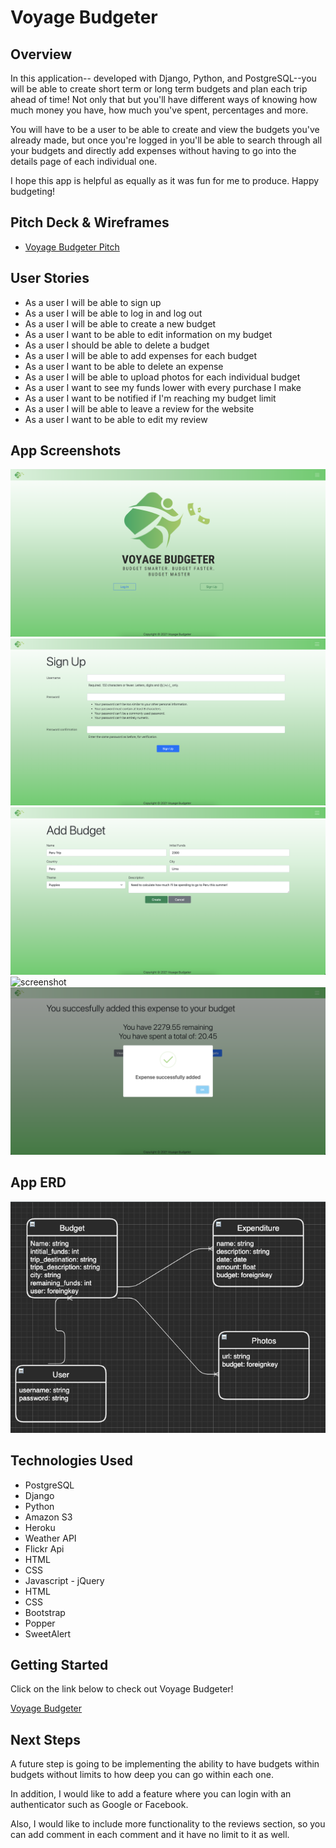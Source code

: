# Voyage Budgeter 

## Overview

<p>In this application-- developed with Django, Python, and PostgreSQL--you will be able to create short term or long term budgets and plan each trip ahead of time! Not only that but you'll have different ways of knowing how much money you have, how much you've spent, percentages and more.</p>

<p>You will have to be a user to be able to create and view the budgets you've already made, but once you're logged in you'll be able to search through all your budgets and directly add expenses without having to go into the details page of each individual one.</p>

<p>I hope this app is helpful as equally as it was fun for me to produce. Happy budgeting!<p>

## Pitch Deck & Wireframes

- [Voyage Budgeter Pitch](https://docs.google.com/presentation/d/1Ps3-J4FnsKgRtjAoiFuu3sYHmRhOuYgYofD_BKhfbLQ/edit#slide=id.p)

## User Stories

- As a user I will be able to sign up
- As a user I will be able to log in and log out
- As a user I will be able to create a new budget
- As a user I want to be able to edit information on my budget
- As a user I should be able to delete a budget
- As a user I will be able to add expenses for each budget
- As a user I want to be able to delete an expense
- As a user I will be able to upload photos for each individual budget
- As a user I want to see my funds lower with every purchase I make
- As a user I want to be notified if I'm reaching my budget limit
- As a user I will be able to leave a review for the website
- As a user I want to be able to edit my review

## App Screenshots

![screenshot](main_app/static/pictures/home.png)
![screenshot](main_app/static/pictures/signup.png)
![screenshot](main_app/static/pictures/addbudget.png)
![screenshot](main_app/static/pictures/query-search.png)
![screenshot](main_app/static/pictures/expense-added.png)

## App ERD

![screenshot](main_app/static/pictures/erd.png)

## Technologies Used

  - PostgreSQL
  - Django
  - Python
  - Amazon S3
  - Heroku
  - Weather API
  - Flickr Api
  - HTML
  - CSS
  - Javascript - jQuery
  - HTML
  - CSS
  - Bootstrap
  - Popper
  - SweetAlert

## Getting Started

<p>Click on the link below to check out Voyage Budgeter!</p>

[Voyage Budgeter](https://voyagebudgeter.herokuapp.com)

## Next Steps

<p>A future step is going to be implementing the ability to have budgets within budgets without limits to how deep you can go within each one.</p>
<p>In addition, I would like to add a feature where you can login with an authenticator such as Google or Facebook.</p>
<p>Also, I would like to include more functionality to the reviews section, so you can add comment in each comment and it have no limit to it as well.</p>
